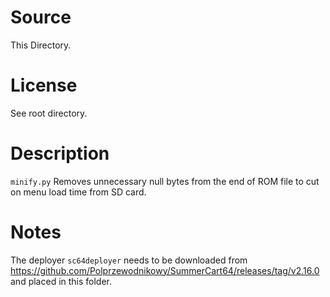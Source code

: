 # Source
This Directory.

# License
See root directory.

# Description
`minify.py`
Removes unnecessary null bytes from the end of ROM file to cut on menu load time from SD card.

# Notes
The deployer `sc64deployer` needs to be downloaded from https://github.com/Polprzewodnikowy/SummerCart64/releases/tag/v2.16.0 and placed in this folder.
